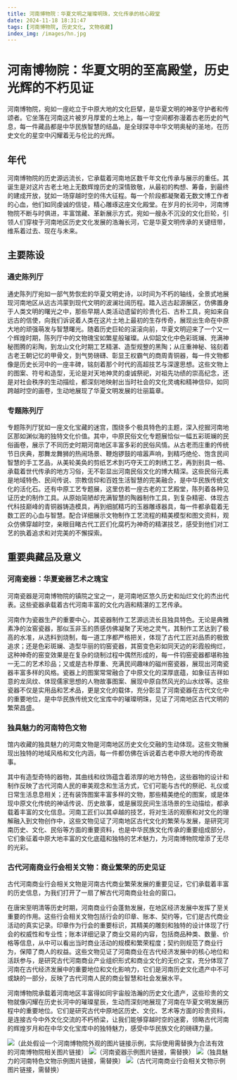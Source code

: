 ```yaml
---
title: 河南博物院：华夏文明之璀璨明珠，文化传承的核心殿堂
date: 2024-11-18 18:31:47
tags: [河南博物院, 历史文化, 文物收藏]
index_img: /images/hn.jpg
---
```


# 河南博物院：华夏文明的至高殿堂，历史光辉的不朽见证

河南博物院，宛如一座屹立于中原大地的文化巨擘，是华夏文明的神圣守护者和传颂者。它坐落在河南这片被岁月厚爱的土地上，每一寸空间都弥漫着古老历史的气息，每一件藏品都是中华民族智慧的结晶，是全球探寻中华文明奥秘的圣地，在历史文化的星空中闪耀着无与伦比的光辉。

## 年代
河南博物院的历史源远流长，它承载着河南地区数千年文化传承与展示的重任。其诞生是对这片古老土地上无数辉煌历史的深情致敬，从最初的构想、筹备，到最终的建成开放，犹如一场穿越时空的伟大征程。每一个阶段都凝聚着无数文博工作者的心血，他们如同虔诚的信徒，精心雕琢这座文化殿堂。在岁月的长河中，河南博物院不断与时俱进，丰富馆藏、革新展示方式，宛如一艘永不沉没的文化巨轮，引领人们穿梭于河南地区历史文化发展的浩瀚长河，它是华夏文明传承的关键纽带，维系着过去、现在与未来。

## 主要陈设
### 通史陈列厅
通史陈列厅宛如一部气势恢宏的华夏文明史诗，以时间为不朽的轴线，全景式地展现河南地区从远古鸿蒙到现代文明的波澜壮阔历程。踏入远古起源展区，仿佛置身于人类文明的曙光之中，那些早期人类活动遗留的珍贵化石、古朴工具，宛如来自远古的信使，向我们诉说着人类在这片土地上最初的生存传奇，展现出生命在中原大地的顽强萌发与智慧曙光。随着历史巨轮的滚滚向前，华夏文明迎来了一个又一个辉煌时期，陈列厅中的文物瑰宝如繁星般璀璨。从仰韶文化中色彩斑斓、充满神秘图腾的彩陶，到龙山文化时期工艺精湛、造型规整的黑陶；从庄重神秘、铭刻着古老王朝记忆的甲骨文，到气势磅礴、彰显王权霸气的商周青铜器，每一件文物都像是历史长河中的一座丰碑，铭刻着那个时代的高超技艺与深邃思想。这些文物上的图案、符号和造型，无论是对天地神灵的虔诚祭祀，对祖先功绩的崇高纪念，还是对社会秩序的生动描绘，都深刻地映射出当时社会的文化灵魂和精神信仰，如同跨越时空的画卷，生动地展现了华夏文明发展的壮丽篇章。

### 专题陈列厅
专题陈列厅犹如一座文化宝藏的迷宫，围绕多个极具特色的主题，深入挖掘河南地区那如渊似海的独特文化价值。其中，中原民俗文化专题展恰似一幅五彩斑斓的民俗画卷，展示了不同历史时期河南地区丰富多彩的民俗风情。从古老而庄重的传统节日庆典，那舞龙舞狮的热闹场景、鞭炮锣鼓的喧嚣声响，到精巧绝伦、饱含民间智慧的手工艺品，从美轮美奂的剪纸艺术到巧夺天工的刺绣工艺，再到别具一格、承载着世代传承的地方习俗，无不彰显出河南民俗文化的博大精深。这些民俗元素是地域特色、民间传说、宗教信仰和百姓生活智慧的完美融合，是中华民族传统文化的活化石。还有中原工艺专题展，这里仿若一座古老的工艺殿堂，陈列着各种见证历史的制作工具。从原始简陋却充满智慧的陶器制作工具，到复杂精密、体现古代科技巅峰的青铜器铸造模具，再到细腻精巧的玉器雕琢器具，每一件都承载着无数工匠的心血与智慧。配合详细展示文物制作工艺流程的精美模型和图文资料，观众仿佛穿越时空，亲眼目睹古代工匠们化腐朽为神奇的精湛技艺，感受到他们对工艺的执着追求和对完美的不懈探索。

## 重要典藏品及意义
### 河南瓷器：华夏瓷器艺术之瑰宝
河南瓷器是河南博物院的镇院之宝之一，是河南地区悠久历史和灿烂文化的杰出代表。这些瓷器承载着古代河南丰富的文化内涵和精湛的工艺传承。

河南作为瓷器生产的重要中心，其瓷器制作工艺源远流长且独具特色。无论是典雅素净的汝窑瓷器，那似玉非玉的质感仿佛凝聚了天地之灵气，其制作工艺达到了极高的水准，从选料到烧制，每一道工序都严格把关，体现了古代工匠对品质的极致追求；还是色彩斑斓、造型华丽的钧窑瓷器，其窑变色彩如同天边的彩霞般绚烂，这种神奇的窑变效果是在复杂的烧制过程中偶然形成的，每一件钧窑瓷器都堪称独一无二的艺术珍品；又或是古朴厚重、充满民间趣味的磁州窑瓷器，展现出河南瓷器丰富多样的风格。瓷器上的图案常常融合了中原文化的深厚底蕴，如象征吉祥如意的龙凤纹、体现儒家思想的人物故事图案、展现中原自然风光的山水纹等。这些瓷器不仅是实用品和艺术品，更是文化的载体，充分彰显了河南瓷器在古代文化中的重要地位，是中华民族传统文化宝库中的璀璨明珠，见证了河南地区古代文明的繁荣昌盛。

### 独具魅力的河南特色文物
馆内收藏的独具魅力的河南文物是河南地区历史文化交融的生动体现。这些文物展现出独特的地域风格和文化内涵，每一件都仿佛在诉说着古老中原大地的传奇故事。

其中有造型奇特的器物，其曲线和纹饰蕴含着浓厚的地方特色，这些器物的设计和制作反映了古代河南人民的审美观念和生活方式，它们可能与古代的祭祀、礼仪或日常生活息息相关；还有装饰图案丰富多样的文物，那些精美绝伦的图案，或是体现中原文化传统的神话传说、历史故事，或是展现民间生活场景的生动描绘，都承载着丰富的文化信息。河南工匠们以其卓越的技艺，将对生活的观察和对文化的理解融入到文物创作中，这些文物见证了河南地区古代文化的繁荣与发展，是研究河南历史、文化、民俗等方面的重要资料，也是中华民族文化传承的重要组成部分，它们象征着中原大地丰富的文化底蕴和独特的艺术魅力，为河南博物院增添了无尽的光彩。

### 古代河南商业行会相关文物：商业繁荣的历史见证
古代河南商业行会相关文物是河南古代商业繁荣发展的重要见证，它们承载着丰富的历史信息，为我们打开了一扇了解古代河南商业社会的窗口。

在唐宋至明清等历史时期，河南商业行会蓬勃发展，在地区经济发展中发挥了至关重要的作用。这些行会相关文物包括行会的印章、账本、契约等，它们是古代商业活动的真实记录。印章作为行会的重要标识，其精美的雕刻和独特的设计体现了行会的权威性和专业性；账本详细记录了商业交易的内容，包括商品种类、数量、价格等信息，从中可以看出当时商业活动的规模和繁荣程度；契约则规范了商业行为，保障了商人的权益。这些文物见证了河南商业在古代经济发展中的核心地位和活跃参与，是研究古代河南商业产业组织形式和商业文化的无价之宝，充分体现了河南在古代经济发展中的重要地位和文化影响力，它们是河南历史文化遗产中不可或缺的一部分，反映了古代河南人民的商业智慧和社会发展水平。

河南博物院承载着河南地区丰富得如同宇宙般浩瀚的历史文化遗产，这些珍贵的文物就像闪耀在历史长河中的璀璨星辰，生动而深刻地展现了河南在华夏文明发展历程中的重要地位。它们是研究古代中原地区历史、文化、艺术等方面的珍贵资料，是连接古今中外文化交流的不朽桥梁，让我们能够穿越时空的迷雾，领略古代河南的辉煌岁月和在中华文化宝库中的独特魅力，感受中华民族文化的磅礴力量。

<img src="https://example.com/henan_museum_exterior.jpg">（此处假设一个河南博物院外观的图片链接示例，实际使用需替换为合法有效的河南博物院相关图片链接）
<img src="https://example.com/henan_porcelain.jpg">（河南瓷器示例图片链接，需替换）
<img src="https://example.com/henan_characteristic_artifacts.jpg">（独具魅力的河南特色文物示例图片链接，需替换）
<img src="https://example.com/henan_guild_artifacts.jpg">（古代河南商业行会相关文物示例图片链接，需替换）